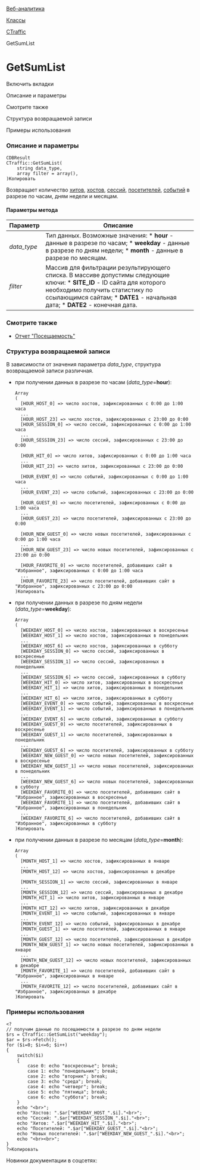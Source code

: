 [Веб-аналитика](/api_help/statistic/index.php)

[Классы](/api_help/statistic/classes/index.php)

[CTraffic](/api_help/statistic/classes/ctraffic/index.php)

GetSumList

GetSumList
==========

Включить вкладки

Описание и параметры

Смотрите также

Структура возвращаемой записи

Примеры использования

### Описание и параметры

```
CDBResult
CTraffic::GetSumList(
	string data_type,
	array filter = array(),
)Копировать
```

Возвращает количество [хитов](/api_help/statistic/terms.php#hit), [хостов](/api_help/statistic/terms.php#host), [сессий](/api_help/statistic/terms.php#session), [посетителей](/api_help/statistic/terms.php#guest), [событий](/api_help/statistic/terms.php#event) в разрезе по часам, дням недели и месяцам.

#### Параметры метода

| Параметр | Описание |
| --- | --- |
| *data\_type* | Тип данных. Возможные значения:  * **hour** - данные в разрезе по часам; * **weekday** - данные в разрезе по дням недели; * **month** - данные в разрезе по месяцам. |
| *filter* | Массив для фильтрации результирующего списка. В массиве допустимы следующие ключи:  * **SITE\_ID** - ID сайта для которого необходимо получить статистику по ссылающимся сайтам; * **DATE1** - начальная дата; * **DATE2** - конечная дата. |

### Смотрите также

* [Отчет "Посещаемость"](http://www.1c-bitrix.ru/user_help/statistic/site_traffic/traffic.php)

### Структура возвращаемой записи

В зависимости от значения параметра *data\_type*, структура возвращаемой записи различная.

* при получении данных в разрезе по часам (*data\_type*=**hour**):

  ```
  Array
  (
  	[HOUR_HOST_0] => число хостов, зафиксированных с 0:00 до 1:00 часа
  	...
  	[HOUR_HOST_23] => число хостов, зафиксированных с 23:00 до 0:00
  	[HOUR_SESSION_0] => число сессий, зафиксированных с 0:00 до 1:00 часа
  	...
  	[HOUR_SESSION_23] => число сессий, зафиксированных с 23:00 до 0:00
      
  	[HOUR_HIT_0] => число хитов, зафиксированных с 0:00 до 1:00 часа
  	...
  	[HOUR_HIT_23] => число хитов, зафиксированных с 23:00 до 0:00
      
  	[HOUR_EVENT_0] => число событий, зафиксированных с 0:00 до 1:00 часа
  	...
  	[HOUR_EVENT_23] => число событий, зафиксированных с 23:00 до 0:00
      
  	[HOUR_GUEST_0] => число посетителей, зафиксированных с 0:00 до 1:00 часа
  	...
  	[HOUR_GUEST_23] => число посетителей, зафиксированных с 23:00 до 0:00
      
  	[HOUR_NEW_GUEST_0] => число новых посетителей, зафиксированных с 0:00 до 1:00 часа
  	...
  	[HOUR_NEW_GUEST_23] => число новых посетителей, зафиксированных с 23:00 до 0:00
      
  	[HOUR_FAVORITE_0] => число посетителей, добавивших сайт в "Избранное", зафиксированных с 0:00 до 1:00 часа
  	...
  	[HOUR_FAVORITE_23] => число посетителей, добавивших сайт в "Избранное", зафиксированных с 23:00 до 0:00
  )Копировать
  ```
* при получении данных в разрезе по дням недели (*data\_type*=**weekday**):

  ```
  Array
  (
  	[WEEKDAY_HOST_0] => число хостов, зафиксированных в воскресенье
  	[WEEKDAY_HOST_1] => число хостов, зафиксированных в понедельник
  	...
  	[WEEKDAY_HOST_6] => число хостов, зафиксированных в субботу
  	[WEEKDAY_SESSION_0] => число сессий, зафиксированных в воскресенье
  	[WEEKDAY_SESSION_1] => число сессий, зафиксированных в понедельник
  	...
  	[WEEKDAY_SESSION_6] => число сессий, зафиксированных в субботу
  	[WEEKDAY_HIT_0] => число хитов, зафиксированных в воскресенье
  	[WEEKDAY_HIT_1] => число хитов, зафиксированных в понедельник
  	...
  	[WEEKDAY_HIT_6] => число хитов, зафиксированных в субботу
  	[WEEKDAY_EVENT_0] => число событий, зафиксированных в воскресенье
  	[WEEKDAY_EVENT_1] => число событий, зафиксированных в понедельник
  	...
  	[WEEKDAY_EVENT_6] => число событий, зафиксированных в субботу
  	[WEEKDAY_GUEST_0] => число посетителей, зафиксированных в воскресенье
  	[WEEKDAY_GUEST_1] => число посетителей, зафиксированных в понедельник
  	...
  	[WEEKDAY_GUEST_6] => число посетителей, зафиксированных в субботу
  	[WEEKDAY_NEW_GUEST_0] => число новых посетителей, зафиксированных в воскресенье
  	[WEEKDAY_NEW_GUEST_1] => число новых посетителей, зафиксированных в понедельник
  	...
  	[WEEKDAY_NEW_GUEST_6] => число новых посетителей, зафиксированных в субботу
  	[WEEKDAY_FAVORITE_0] => число посетителей, добавивших сайт в "Избранное", зафиксированных в воскресенье
  	[WEEKDAY_FAVORITE_1] => число посетителей, добавивших сайт в "Избранное", зафиксированных в понедельник
  	...
  	[WEEKDAY_FAVORITE_6] => число посетителей, добавивших сайт в "Избранное", зафиксированных в субботу
  )Копировать
  ```
* при получении данных в разрезе по месяцам (*data\_type*=**month**):

  ```
  Array
  (
  	[MONTH_HOST_1] => число хостов, зафиксированных в январе
  	...
  	[MONTH_HOST_12] => число хостов, зафиксированных в декабре
      
  	[MONTH_SESSION_1] => число сессий, зафиксированных в январе
  	...
  	[MONTH_SESSION_12] => число сессий, зафиксированных в декабре
  	[MONTH_HIT_1] => число хитов, зафиксированных в январе
  	...
  	[MONTH_HIT_12] => число хитов, зафиксированных в декабре
  	[MONTH_EVENT_1] => число событий, зафиксированных в январе
  	...
  	[MONTH_EVENT_12] => число событий, зафиксированных в декабре
  	[MONTH_GUEST_1] => число посетителей, зафиксированных в январе
  	...
  	[MONTH_GUEST_12] => число посетителей, зафиксированных в декабре
  	[MONTH_NEW_GUEST_1] => число новых посетителей, зафиксированных в январе
  	...
  	[MONTH_NEW_GUEST_12] => число новых посетителей, зафиксированных в декабре
  	[MONTH_FAVORITE_1] => число посетителей, добавивших сайт в "Избранное", зафиксированных в январе
  	...
  	[MONTH_FAVORITE_12] => число посетителей, добавивших сайт в "Избранное", зафиксированных в декабре
  )Копировать
  ```

### Примеры использования

```
<?
// получим данные по посещаемости в разрезе по дням недели
$rs = CTraffic::GetSumList("weekday");
$ar = $rs->Fetch();
for ($i=0; $i<=6; $i++)
{
	switch($i)
	{
		case 0: echo "воскресенье"; break;
		case 1: echo "понедельник"; break;
		case 2: echo "вторник"; break;
		case 3: echo "среда"; break;
		case 4: echo "четверг"; break;
		case 5: echo "пятница"; break;
		case 6: echo "суббота"; break;
	}
	echo "<br>";
	echo "Хостов: ".$ar["WEEKDAY_HOST_".$i]."<br>";
	echo "Сессий: ".$ar["WEEKDAY_SESSION_".$i]."<br>";
	echo "Хитов: ".$ar["WEEKDAY_HIT_".$i]."<br>";
	echo "Посетителей: ".$ar["WEEKDAY_GUEST_".$i]."<br>";
	echo "Новых посетителей: ".$ar["WEEKDAY_NEW_GUEST_".$i]."<br>";
	echo "<br><br>";
}
?>Копировать
```

Новинки документации в соцсетях:
